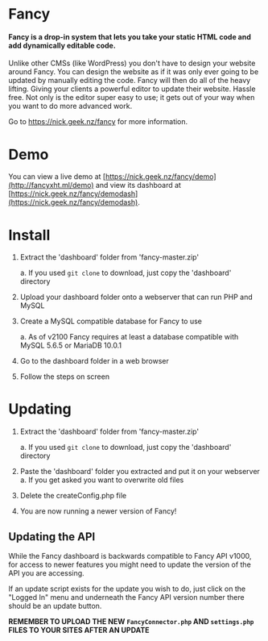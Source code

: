 # Fancy
#### Fancy is a drop-in system that lets you take your static HTML code and add dynamically editable code.
Unlike other CMSs (like WordPress) you don't have to design your website around Fancy. You can design the website as if it was only ever going to be updated by manually editing the code. Fancy will then do all of the heavy lifting. Giving your clients a powerful editor to update their website. Hassle free. Not only is the editor super easy to use; it gets out of your way when you want to do more advanced work.

Go to https://nick.geek.nz/fancy for more information.

# Demo
You can view a live demo at [https://nick.geek.nz/fancy/demo](http://fancyxht.ml/demo) and view its dashboard at [https://nick.geek.nz/fancy/demodash](https://nick.geek.nz/fancy/demodash).

# Install
1. Extract the 'dashboard' folder from 'fancy-master.zip'

	a. If you used `git clone` to download, just copy the 'dashboard' directory
2. Upload your dashboard folder onto a webserver that can run PHP and MySQL
3. Create a MySQL compatible database for Fancy to use

	a. As of v2100 Fancy requires at least a database compatible with MySQL 5.6.5 or MariaDB 10.0.1
4. Go to the dashboard folder in a web browser
5. Follow the steps on screen

# Updating
1. Extract the 'dashboard' folder from 'fancy-master.zip'
	
    a. If you used `git clone` to download, just copy the 'dashboard' directory
2. Paste the 'dashboard' folder you extracted and put it on your webserver
	a. If you get asked you want to overwrite old files
3. Delete the createConfig.php file
4. You are now running a newer version of Fancy!

## Updating the API
While the Fancy dashboard is backwards compatible to Fancy API v1000, for access to newer features you might need to update the version of the API you are accessing.

If an update script exists for the update you wish to do, just click on the "Logged In" menu and underneath the Fancy API version number there should be an update button.

**REMEMBER TO UPLOAD THE NEW `FancyConnector.php` AND `settings.php` FILES TO YOUR SITES AFTER AN UPDATE**

